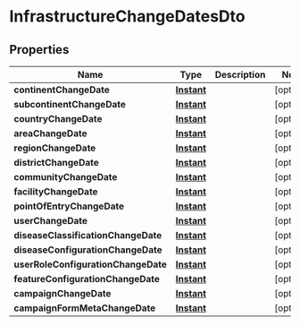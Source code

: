 # InfrastructureChangeDatesDto

## Properties
Name | Type | Description | Notes
------------ | ------------- | ------------- | -------------
**continentChangeDate** | [**Instant**](OffsetDateTime.md) |  |  [optional]
**subcontinentChangeDate** | [**Instant**](OffsetDateTime.md) |  |  [optional]
**countryChangeDate** | [**Instant**](OffsetDateTime.md) |  |  [optional]
**areaChangeDate** | [**Instant**](OffsetDateTime.md) |  |  [optional]
**regionChangeDate** | [**Instant**](OffsetDateTime.md) |  |  [optional]
**districtChangeDate** | [**Instant**](OffsetDateTime.md) |  |  [optional]
**communityChangeDate** | [**Instant**](OffsetDateTime.md) |  |  [optional]
**facilityChangeDate** | [**Instant**](OffsetDateTime.md) |  |  [optional]
**pointOfEntryChangeDate** | [**Instant**](OffsetDateTime.md) |  |  [optional]
**userChangeDate** | [**Instant**](OffsetDateTime.md) |  |  [optional]
**diseaseClassificationChangeDate** | [**Instant**](OffsetDateTime.md) |  |  [optional]
**diseaseConfigurationChangeDate** | [**Instant**](OffsetDateTime.md) |  |  [optional]
**userRoleConfigurationChangeDate** | [**Instant**](OffsetDateTime.md) |  |  [optional]
**featureConfigurationChangeDate** | [**Instant**](OffsetDateTime.md) |  |  [optional]
**campaignChangeDate** | [**Instant**](OffsetDateTime.md) |  |  [optional]
**campaignFormMetaChangeDate** | [**Instant**](OffsetDateTime.md) |  |  [optional]
